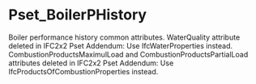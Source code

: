 # Pset_BoilerPHistory

Boiler performance history common attributes.
WaterQuality attribute deleted in IFC2x2 Pset Addendum: Use IfcWaterProperties instead. CombustionProductsMaximulLoad and CombustionProductsPartialLoad attributes deleted in IFC2x2 Pset Addendum: Use IfcProductsOfCombustionProperties instead.
